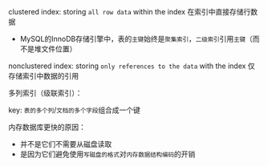 clustered index: storing `all row data` within the index 在索引中直接存储行数据

- MySQL的InnoDB存储引擎中，表的`主键`始终是`聚集索引`，`二级索引`引用`主键`（而不是堆文件位置）

nonclustered index: storing `only references to the data` with the index 仅存储索引中数据的引用

多列索引（级联索引）：

key: `表的多个列`/`文档的多个字段`组合成一个键

内存数据库更快的原因：

- 并不是它们不需要从磁盘读取
- 是因为它们避免使用`写磁盘的格式`对`内存数据结构编码`的开销

